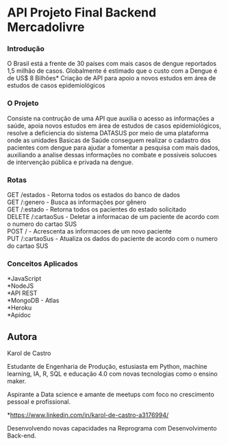 # API Projeto Final Backend Mercadolivre

### Introdução

O Brasil está a frente de 30 países com mais casos de dengue reportados 1,5 milhão de casos. Globalmente é estimado que o custo com a Dengue é de US$ 8 Bilhões* Criação de API para apoio a novos estudos em área de estudos de casos epidemiológicos

### O Projeto

Consiste na contrução de uma API que auxilia o acesso as informações a saúde, apoia novos estudos em área de estudos de casos epidemiológicos, resolve a deficiencia do sistema DATASUS por meio de uma plataforma onde as unidades Basicas de Saúde conseguem realizar o cadastro dos pacientes com dengue para ajudar a fomentar a pesquisa com mais dados, auxiliando a analise dessas informações no combate e possiveis solucoes de intervenção pública e privada na dengue.
 </br>
 
### Rotas 

GET /estados - Retorna todos os estados do banco de dados </br>
GET /:genero - Busca as informações por gênero </br>
GET /:estado - Retorna todos os pacientes do estado solicitado </br>
DELETE /:cartaoSus - Deletar a informacao de um paciente de acordo com o numero do cartao SUS </br>
POST /  - Acrescenta as informacoes de um novo paciente </br>
PUT /:cartaoSus - Atualiza os dados do paciente de acordo com o numero do cartao SUS </br>


### Conceitos Aplicados
*JavaScript </br>
*NodeJS </br>
*API REST </br>
*MongoDB - Atlas </br>
*Heroku </br>
*Apidoc </br>

## Autora

Karol de Castro

Estudante de Engenharia de Produção, estusiasta em Python, machine learning, IA, R, SQL e educação 4.0 com novas tecnologias como o ensino maker. </br>

Aspirante a Data science e amante de meetups com foco no crescimento pessoal e profissional.</br>

*https://www.linkedin.com/in/karol-de-castro-a3176994/

Desenvolvendo novas capacidades na Reprograma com Desenvolvimento Back-end.</br>

